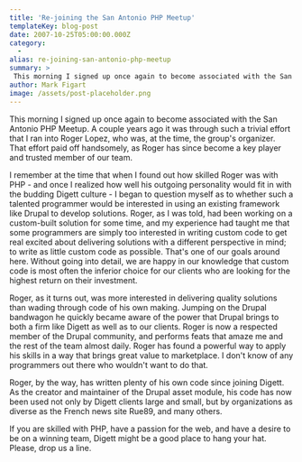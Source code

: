 ```yaml
---
title: 'Re-joining the San Antonio PHP Meetup'
templateKey: blog-post
date: 2007-10-25T05:00:00.000Z
category: 
  -
alias: re-joining-san-antonio-php-meetup
summary: > 
 This morning I signed up once again to become associated with the San Antonio PHP Meetup. A couple years ago it was through such a trivial effort that I ran into Roger Lopez, who was, at the time, the group's organizer. That effort paid off handsomely, as Roger has since become a key player and trusted member of our team.
author: Mark Figart
image: /assets/post-placeholder.png
---
```


This morning I signed up once again to become associated with the San Antonio PHP Meetup. A couple years ago it was through such a trivial effort that I ran into Roger Lopez, who was, at the time, the group's organizer. That effort paid off handsomely, as Roger has since become a key player and trusted member of our team.

I remember at the time that when I found out how skilled Roger was with PHP - and once I realized how well his outgoing personality would fit in with the budding Digett culture - I began to question myself as to whether such a talented programmer would be interested in using an existing framework like Drupal to develop solutions. Roger, as I was told, had been working on a custom-built solution for some time, and my experience had taught me that some programmers are simply too interested in writing custom code to get real excited about delivering solutions with a different perspective in mind; to write as little custom code as possible. That's one of our goals around here. Without going into detail, we are happy in our knowledge that custom code is most often the inferior choice for our clients who are looking for the highest return on their investment.

Roger, as it turns out, was more interested in delivering quality solutions than wading through code of his own making. Jumping on the Drupal bandwagon he quickly became aware of the power that Drupal brings to both a firm like Digett as well as to our clients. Roger is now a respected member of the Drupal community, and performs feats that amaze me and the rest of the team almost daily. Roger has found a powerful way to apply his skills in a way that brings great value to marketplace. I don't know of any programmers out there who wouldn't want to do that.

Roger, by the way, has written plenty of his own code since joining Digett. As the creator and maintainer of the Drupal asset module, his code has now been used not only by Digett clients large and small, but by organizations as diverse as the French news site Rue89, and many others.

If you are skilled with PHP, have a passion for the web, and have a desire to be on a winning team, Digett might be a good place to hang your hat. Please, drop us a line.